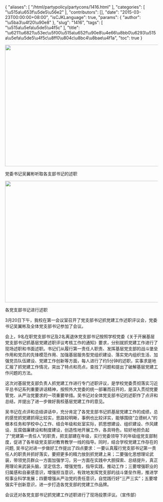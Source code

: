 {
    "aliases": [
        "/html/partypolicy/partycons/1416.html"
    ],
    "categories": [
        "\u515a\u653f\u5de5\u56e2"
    ],
    "contributors": [],
    "date": "2015-03-23T00:00:00+08:00",
    "isCJKLanguage": true,
    "params": {
        "author": "\u5ba3\u4f20\u90e8"
    },
    "slug": "1416",
    "tags": [
        "\u515a\u5efa\u5de5\u4f5c"
    ],
    "title": "\u6211\u6821\u53ec\u5f00\u515a\u652f\u90e8\u4e66\u8bb0\u6293\u515a\u5efa\u5de5\u4f5c\u8ff0\u804c\u8bc4\u8bae\u4f1a",
    "toc": true
}


<img
    src="https://cdn.tfls.online/mirror/full/b52ec5f30fbb10f4a1909659243d63cbe2d233d0.jpg"
    style="display:block;margin-left:auto;margin-right:auto;"
    decoding="async"
    fetchpriority="auto"
    loading="lazy"
    height="401"
    width="600"
/>




党委书记吴翼彬听取各支部书记的述职





<img
    src="https://cdn.tfls.online/mirror/full/c4c86e262a7275bd6d0cc9c2d535249b4eaf69ce.jpg"
    style="display:block;margin-left:auto;margin-right:auto;"
    decoding="async"
    fetchpriority="auto"
    loading="lazy"
    height="401"
    width="600"
/>




各党支部书记进行述职




3月20日下午，我校在第一会议室召开了党支部书记抓党建工作述职评议会，党委书记吴翼彬及全体党支部书记参加了会议。




会上，9名在职党支部书记及2名离退休党支部书记按照学校党委《关于开展基层党支部书记抓基层党建述职评议考核工作的通知》要求，分别就抓党建工作进行了现场述职和书面述职。书记们从履行第一责任人职责、发挥基层党支部的战斗堡垒作用和党员的先锋模范作用、加强基层服务型党组织建设、落实党内组织生活、加强党员队伍建设、党建工作创新等方面，每人进行了约5分钟的述职，实事求是地汇报了抓党建工作情况，突出了特点和亮点，查找了问题和提出了破解基层党建工作问题的方法。




这次对基层党支部负责人抓党建工作进行专门述职评议，是学校党委贯彻落实习近平总书记系列重要讲话精神，按照外大党委的统一部署而召开的，是深入贯彻党要管党、从严治党要求的一项重要举措。吴书记对全体党支部书记的述职作了点评和总结，并提出了进一步做好我校基层党建工作的意见。




吴书记在点评和总结讲话中，充分肯定了各党支部书记抓基层党建工作的成绩，总的感觉抓党建抓得比较实，思路较明晰，事例也比较详实，能够围绕“立德树人”的根本任务和学校中心工作、结合年级和处室实际，抓思想建设、组织建设、作风建设、反腐倡廉建设和制度建设，创造性地开展工作，各具特色，较好地担负起了“党建第一责任人”的职责，把支部建在年级，实行党委领导下的年级组党支部制度，促进了各年级党支部对教育教学一线的指导。同时，结合学校党建工作存在的问题, 吴书记对进一步做好工作提出了四点要求：一要认真履行党支部书记第一责任人的职责并抓好落实，要把更多的精力放到抓党建上来；二要强化思想理论武装，带领党员群众一方面加强学习，另一方面在实践中大胆探索、总结提升，真正用理论来武装头脑，坚定信念，增强党性，指导实践，推动工作；三要增强职业的归属感和自豪感意识，增强担当意识，有效地发挥党支部的战斗堡垒作用，推进学校事业科学发展；四要增强从严治党的责任意识，自觉践行好“三严三实”；五要增强实干创新意识，进一步打造各党支部的党建工作品牌。




会议还对各党支部书记抓党建工作述职进行了现场投票评议。（宣传部）




  



